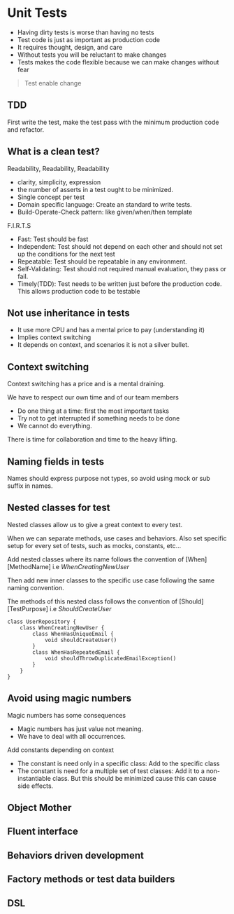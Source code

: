 # Unit Tests

- Having dirty tests is worse than having no tests
- Test code is just as important as production code
- It requires thought, design, and care
- Without tests you will be reluctant to make changes
- Tests makes the code flexible because we can make changes without fear

> Test enable change

## TDD
First write the test, make the test pass with the minimum production code and refactor.

## What is a clean test?

Readability, Readability, Readability 
- clarity, simplicity, expression
- the number of asserts in a test ought to be minimized.
- Single concept per test
- Domain specific language: Create an standard to write tests.
- Build-Operate-Check pattern: like given/when/then template

F.I.R.T.S
- Fast: Test should be fast
- Independent: Test should not depend on each other and should not set up the conditions for the next test
- Repeatable: Test should be repeatable in any environment.
- Self-Validating: Test should not required manual evaluation, they pass or fail.
- Timely(TDD): Test needs to be written just before the production code. This allows production code to be testable


## Not use inheritance in tests
- It use more CPU and has a mental price to pay (understanding it)
- Implies context switching
- It depends on context, and scenarios it is not a silver bullet.

## Context switching
Context switching has a price and is a mental draining.

We have to respect our own time and of our team members

- Do one thing at a time: first the most important tasks
- Try not to get interrupted if something needs to be done
- We cannot do everything.

There is time for collaboration and time to the heavy lifting.

## Naming fields in tests
Names should express purpose not types, so avoid using mock or sub suffix in names.

## Nested classes for test
Nested classes allow us to give a great context to every test.

When we can separate methods, use cases and behaviors. 
Also set specific setup for every set of tests, such as mocks, constants, etc...

Add nested classes where its name follows the convention of
[When][MethodName] i.e *WhenCreatingNewUser*

Then add new inner classes to the specific use case following the same naming convention.

The methods of this nested class follows the convention of
[Should][TestPurpose] i.e *ShouldCreateUser*

```
class UserRepository {
    class WhenCreatingNewUser {
        class WhenHasUniqueEmail {
            void shouldCreateUser()
        }
        class WhenHasRepeatedEmail {
            void shouldThrowDuplicatedEmailException()
        }
    }
}
```


## Avoid using magic numbers
Magic numbers has some consequences
- Magic numbers has just value not meaning.
- We have to deal with all occurrences.

Add constants depending on context
- The constant is need only in a specific class: 
Add to the specific class
- The constant is need for a multiple set of test classes:
Add it to a non-instantiable class. But this should be minimized cause this can cause side effects.


## Object Mother
## Fluent interface
## Behaviors driven development
## Factory methods or test data builders
## DSL 